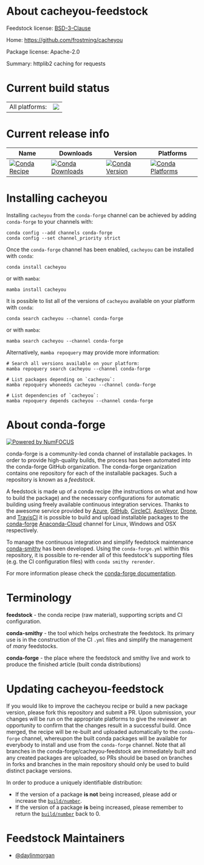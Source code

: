 About cacheyou-feedstock
========================

Feedstock license: [BSD-3-Clause](https://github.com/conda-forge/cacheyou-feedstock/blob/main/LICENSE.txt)

Home: https://github.com/frostming/cacheyou

Package license: Apache-2.0

Summary: httplib2 caching for requests

Current build status
====================


<table><tr><td>All platforms:</td>
    <td>
      <a href="https://dev.azure.com/conda-forge/feedstock-builds/_build/latest?definitionId=19522&branchName=main">
        <img src="https://dev.azure.com/conda-forge/feedstock-builds/_apis/build/status/cacheyou-feedstock?branchName=main">
      </a>
    </td>
  </tr>
</table>

Current release info
====================

| Name | Downloads | Version | Platforms |
| --- | --- | --- | --- |
| [![Conda Recipe](https://img.shields.io/badge/recipe-cacheyou-green.svg)](https://anaconda.org/conda-forge/cacheyou) | [![Conda Downloads](https://img.shields.io/conda/dn/conda-forge/cacheyou.svg)](https://anaconda.org/conda-forge/cacheyou) | [![Conda Version](https://img.shields.io/conda/vn/conda-forge/cacheyou.svg)](https://anaconda.org/conda-forge/cacheyou) | [![Conda Platforms](https://img.shields.io/conda/pn/conda-forge/cacheyou.svg)](https://anaconda.org/conda-forge/cacheyou) |

Installing cacheyou
===================

Installing `cacheyou` from the `conda-forge` channel can be achieved by adding `conda-forge` to your channels with:

```
conda config --add channels conda-forge
conda config --set channel_priority strict
```

Once the `conda-forge` channel has been enabled, `cacheyou` can be installed with `conda`:

```
conda install cacheyou
```

or with `mamba`:

```
mamba install cacheyou
```

It is possible to list all of the versions of `cacheyou` available on your platform with `conda`:

```
conda search cacheyou --channel conda-forge
```

or with `mamba`:

```
mamba search cacheyou --channel conda-forge
```

Alternatively, `mamba repoquery` may provide more information:

```
# Search all versions available on your platform:
mamba repoquery search cacheyou --channel conda-forge

# List packages depending on `cacheyou`:
mamba repoquery whoneeds cacheyou --channel conda-forge

# List dependencies of `cacheyou`:
mamba repoquery depends cacheyou --channel conda-forge
```


About conda-forge
=================

[![Powered by
NumFOCUS](https://img.shields.io/badge/powered%20by-NumFOCUS-orange.svg?style=flat&colorA=E1523D&colorB=007D8A)](https://numfocus.org)

conda-forge is a community-led conda channel of installable packages.
In order to provide high-quality builds, the process has been automated into the
conda-forge GitHub organization. The conda-forge organization contains one repository
for each of the installable packages. Such a repository is known as a *feedstock*.

A feedstock is made up of a conda recipe (the instructions on what and how to build
the package) and the necessary configurations for automatic building using freely
available continuous integration services. Thanks to the awesome service provided by
[Azure](https://azure.microsoft.com/en-us/services/devops/), [GitHub](https://github.com/),
[CircleCI](https://circleci.com/), [AppVeyor](https://www.appveyor.com/),
[Drone](https://cloud.drone.io/welcome), and [TravisCI](https://travis-ci.com/)
it is possible to build and upload installable packages to the
[conda-forge](https://anaconda.org/conda-forge) [Anaconda-Cloud](https://anaconda.org/)
channel for Linux, Windows and OSX respectively.

To manage the continuous integration and simplify feedstock maintenance
[conda-smithy](https://github.com/conda-forge/conda-smithy) has been developed.
Using the ``conda-forge.yml`` within this repository, it is possible to re-render all of
this feedstock's supporting files (e.g. the CI configuration files) with ``conda smithy rerender``.

For more information please check the [conda-forge documentation](https://conda-forge.org/docs/).

Terminology
===========

**feedstock** - the conda recipe (raw material), supporting scripts and CI configuration.

**conda-smithy** - the tool which helps orchestrate the feedstock.
                   Its primary use is in the construction of the CI ``.yml`` files
                   and simplify the management of *many* feedstocks.

**conda-forge** - the place where the feedstock and smithy live and work to
                  produce the finished article (built conda distributions)


Updating cacheyou-feedstock
===========================

If you would like to improve the cacheyou recipe or build a new
package version, please fork this repository and submit a PR. Upon submission,
your changes will be run on the appropriate platforms to give the reviewer an
opportunity to confirm that the changes result in a successful build. Once
merged, the recipe will be re-built and uploaded automatically to the
`conda-forge` channel, whereupon the built conda packages will be available for
everybody to install and use from the `conda-forge` channel.
Note that all branches in the conda-forge/cacheyou-feedstock are
immediately built and any created packages are uploaded, so PRs should be based
on branches in forks and branches in the main repository should only be used to
build distinct package versions.

In order to produce a uniquely identifiable distribution:
 * If the version of a package **is not** being increased, please add or increase
   the [``build/number``](https://docs.conda.io/projects/conda-build/en/latest/resources/define-metadata.html#build-number-and-string).
 * If the version of a package **is** being increased, please remember to return
   the [``build/number``](https://docs.conda.io/projects/conda-build/en/latest/resources/define-metadata.html#build-number-and-string)
   back to 0.

Feedstock Maintainers
=====================

* [@daylinmorgan](https://github.com/daylinmorgan/)


